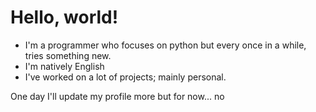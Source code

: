 # Hello, world!
- I'm a programmer who focuses on python but every once in a while, tries something new.
- I'm natively English
- I've worked on a lot of projects; mainly personal.

One day I'll update my profile more but for now...
no
